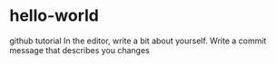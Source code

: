# hello-world
github tutorial
In the editor, write a bit about yourself.
Write a commit message that describes you changes
